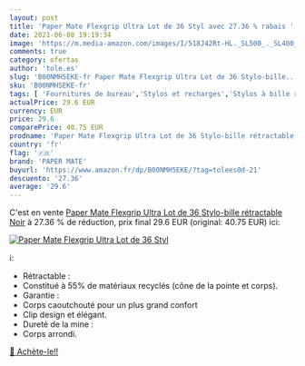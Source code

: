 ```yaml
---
layout: post
title: 'Paper Mate Flexgrip Ultra Lot de 36 Styl avec 27.36 % rabais '
date: 2021-06-08 19:19:34
image: 'https://m.media-amazon.com/images/I/518J42Rt-HL._SL500_._SL400_.jpg'
comments: true
category: ofertas
author: 'tole.es'
slug: 'B00NMH5EKE-fr Paper Mate Flexgrip Ultra Lot de 36 Stylo-bille...'
sku: 'B00NMH5EKE-fr'
tags: [ 'Fournitures de bureau','Stylos et recharges','Stylos à bille rétractable','paper mate','Écriture', ]
actualPrice: 29.6 EUR
currency: EUR
price: 29.6
comparePrice: 40.75 EUR
prodname: 'Paper Mate Flexgrip Ultra Lot de 36 Stylo-bille rétractable Noir'
country: 'fr'
flag: '🇫🇷'
brand: 'PAPER MATE'
buyurl: 'https://www.amazon.fr/dp/B00NMH5EKE/?tag=tolees0d-21'
descuento: '27.36'
average: '29.6'
---
```


C'est en vente [Paper Mate Flexgrip Ultra Lot de 36 Stylo-bille rétractable Noir](https://www.amazon.fr/dp/B00NMH5EKE/?tag=tolees0d-21)  à  27.36 % de réduction, prix final  29.6 EUR (original: 40.75 EUR) ici:

[![Paper Mate Flexgrip Ultra Lot de 36 Styl](https://m.media-amazon.com/images/I/518J42Rt-HL._SL500_._SL400_.jpg)](https://www.amazon.fr/dp/B00NMH5EKE/?tag=tolees0d-21)

ℹ️:

- Rétractable :
- Constitué à 55% de matériaux recyclés (cône de la pointe et corps).
- Garantie :
- Corps caoutchouté pour un plus grand confort
- Clip design et élégant.
- Dureté de la mine :
- Corps arrondi.

[🛒 Achète-le!!](https://www.amazon.fr/dp/B00NMH5EKE/?tag=tolees0d-21)
